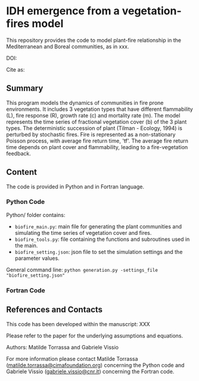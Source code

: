 # IDH emergence from a vegetation-fires model

This repository provides the code to model plant-fire relationship in the Mediterranean and Boreal communities, as in xxx.

DOI:

Cite as: 

## Summary
This program models the dynamics of communities in fire prone environments. It includes 3 vegetation types that have different flammability (L), fire response (R), growth rate (c) and mortality rate (m). The model represents the time series of fractional vegetation cover (b) of the 3 plant types. The deterministic succession of plant (Tilman - Ecology, 1994) is perturbed by stochastic fires. Fire is represented as a non-stationary Poisson process, with average fire return time, 'tf'. The average fire return time depends on plant cover and flammability, leading to a fire-vegetation feedback.

## Content

The code is provided in Python and in Fortran language.

### Python Code

Python/ folder contains:

- ```biofire_main.py```: main file for generating the plant communities and simulating the time series of vegetation cover and fires.
- ```biofire_tools.py```: file containing the functions and subroutines used in the main.
- ```biofire_setting.json```: json file to set the simulation settings and the parameter values.

General command line:
```python generation.py -settings_file "biofire_setting.json"```

### Fortran Code



## References and Contacts
This code has been developed within the manuscript: XXX

Please refer to the paper for the underlying assumptions and equations.

Authors: Matilde Torrassa and Gabriele Vissio

For more information please contact Matilde Torrassa (matilde.torrassa@cimafoundation.org) concerning the Python code and Gabriele Vissio (gabriele.vissio@cnr.it) concerning the Fortran code.
